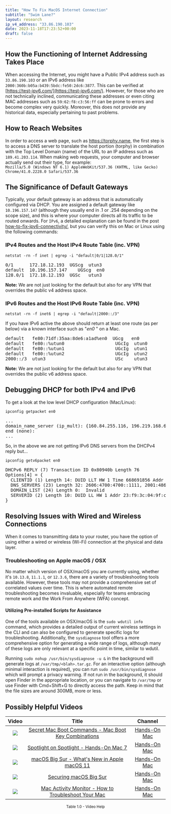 ```yaml
---
title: "How To Fix MacOS Internet Connection"
subtitle: "Swim Lane?"
layout: research
ip_v4_address: "33.86.190.103"
date: 2023-11-18T17:23:52+00:00
draft: false
---
```


## How the Functioning of Internet Addressing Takes Place

When accessing the Internet, you might have a Public IPv4 address such as ```33.86.190.103``` or an IPv6 address like ```2000:360b:b05a:b439:5bdc:fe50:2dc6:3877```. This can be verified at [https://test-ipv6.com/](https://test-ipv6.com/). However, for those who are not technically inclined, communicating these addresses or even citing MAC addresses such as ```59:62:f8:c3:56:ff``` can be prone to errors and become complex very quickly. Moreover, this does not provide any historical data, especially pertaining to past problems.
## How to Reach Websites
In order to access a web page, such as https://torphy.name, the first step is to access a DNS server to translate the host portion (torphy) in combination with the Top Level Domain (name) of the URL to an IP address such as ```189.41.203.114```. When making web requests, your computer and browser actually send out their type, for example: <br>```Mozilla/5.0 (Windows NT 6.1) AppleWebKit/537.36 (KHTML, like Gecko) Chrome/41.0.2228.0 Safari/537.36```
## The Significance of Default Gateways
Typically, your default gateway is an address that is automatically configured via DHCP. You are assigned a default gateway like ```10.196.157.147``` (although they usually end in .1 or .254 depending on the scope size), and this is where your computer directs all its traffic to be routed onwards. For ```IPv6```, a detailed explanation can be found in the post [how-to-fix-ipv6-connectivity/](/blog/how-to-fix-ipv6-connectivity/), but you can verify this on Mac or Linux using the following commands:
### IPv4 Routes and the Host IPv4 Route Table (inc. VPN)
```netstat -rn -f inet | egrep -i "default|0/1|128.0/1"```

<pre>
0/1      172.18.12.193  UGScg  utun3
default  10.196.157.147    UGScg  en0
128.0/1  172.18.12.193  UGSc   utun3</pre>

**Note:** We are not just looking for the default but also for any VPN that overrides the public v4 address space.

### IPv6 Routes and the Host IPv6 Route Table (inc. VPN)
```netstat -rn -f inet6 | egrep -i "default|2000::/3"```

If you have IPv6 active the above should return at least one route (as per below) via a known interface such as "_en0_ " on a Mac. 

<pre>
default   fe80:71df:35aa:8de6:a1ad%en0  UGcg   en0
default   fe80::%utun0                   UGcIg  utun0
default   fe80::%utun1                   UGcIg  utun1
default   fe80::%utun2                   UGcIg  utun2
2000::/3  utun3                          USc    utun3</pre>

**Note:** We are not just looking for the default but also for any VPN that overrides the public v6 address space.
<br>

## Debugging DHCP for both IPv4 and IPv6

To get a look at the low level DHCP configuration (Mac/Linux): 

```ipconfig getpacket en0```

<pre>
...
domain_name_server (ip_mult): {160.84.255.116, 196.219.168.6}
end (none):
...</pre>

So, in the above we are not getting IPv6 DNS servers from the DHCPv4 reply but...

```ipconfig getv6packet en0```

<pre>
DHCPv6 REPLY (7) Transaction ID 0x80940b Length 76
Options[4] = {
  CLIENTID (1) Length 14: DUID LLT HW 1 Time 668691856 Addr 59:62:f8:c3:56:ff
  DNS_SERVERS (23) Length 32: 2606:4700:4700::1111, 2001:4860:4860::8844
  DOMAIN_LIST (24) Length 0:  Invalid
  SERVERID (2) Length 10: DUID LL HW 1 Addr 23:f9:3c:04:9f:c7
}</pre>




## Resolving Issues with Wired and Wireless Connections

When it comes to transmitting data to your router, you have the option of using either a wired or wireless (Wi-Fi) connection at the physical and data layer.
### Troubleshooting on Apple macOS / OSX

No matter which version of OSX/macOS you are currently using, whether it's ```10.13.8```, ```11.1.1```, or ```12.3.6```, there are a variety of troubleshooting tools available. However, these tools may not provide a comprehensive set of correlated values over time. This is where automated remote troubleshooting becomes invaluable, especially for teams embracing remote work and the Work From Anywhere (WFA) concept.
#### Utilizing Pre-installed Scripts for Assistance

One of the tools available on OSX/macOS is the ```sudo wdutil info``` command, which provides a detailed output of current wireless settings in the CLI and can also be configured to generate specific logs for troubleshooting. Additionally, the ```sysdiagnose``` tool offers a more comprehensive option for generating a wide range of logs, although many of these logs are only relevant at a specific point in time, similar to wdutil.

Running ```sudo nohup /usr/bin/sysdiagnose -u &``` in the background will generate logs at ```/var/tmp/<blah>.tar.gz```. For an interactive option (although minimal interaction is required), you can run ```sudo /usr/bin/sysdiagnose``` which will prompt a privacy warning. If not run in the background, it should open Finder in the appropriate location, or you can navigate to ```/var/tmp``` or use Finder with Cmd+Shift+G to directly access the path. Keep in mind that the file sizes are around 300MB, more or less.
## Possibly Helpful Videos

<link href="/plugins/lity/css/lity.min.css" rel="stylesheet">
<script src="/plugins/lity/js/lity.min.js"></script>
<div class="table1-start"></div>

|Video | Title | Channel |
| :---: | :---: | :---: |
|<a href="https://www.youtube.com/watch?v=VwNYWAxHCgM" data-lity><img src="https://i.ytimg.com/vi/VwNYWAxHCgM/default.jpg" class="img-fluid"></a>|<a href="https://www.youtube.com/watch?v=VwNYWAxHCgM" data-lity>Secret Mac Boot Commands - Mac Boot Key Combinations</a>|<a target="_blank" href="https://www.youtube.com/channel/UCg43DP8MdHVcl4rFK_delBg" >Hands-On Mac</a>|
|<a href="https://www.youtube.com/watch?v=RslZ4W1EPqk" data-lity><img src="https://i.ytimg.com/vi/RslZ4W1EPqk/default.jpg" class="img-fluid"></a>|<a href="https://www.youtube.com/watch?v=RslZ4W1EPqk" data-lity>Spotlight on Spotlight - Hands-On Mac 7</a>|<a target="_blank" href="https://www.youtube.com/channel/UCg43DP8MdHVcl4rFK_delBg" >Hands-On Mac</a>|
|<a href="https://www.youtube.com/watch?v=JMKi6o9kaZI" data-lity><img src="https://i.ytimg.com/vi/JMKi6o9kaZI/default.jpg" class="img-fluid"></a>|<a href="https://www.youtube.com/watch?v=JMKi6o9kaZI" data-lity>macOS Big Sur - What&#39;s New in Apple macOS 11</a>|<a target="_blank" href="https://www.youtube.com/channel/UCg43DP8MdHVcl4rFK_delBg" >Hands-On Mac</a>|
|<a href="https://www.youtube.com/watch?v=7KdhJimuhNw" data-lity><img src="https://i.ytimg.com/vi/7KdhJimuhNw/default.jpg" class="img-fluid"></a>|<a href="https://www.youtube.com/watch?v=7KdhJimuhNw" data-lity>Securing macOS Big Sur</a>|<a target="_blank" href="https://www.youtube.com/channel/UCg43DP8MdHVcl4rFK_delBg" >Hands-On Mac</a>|
|<a href="https://www.youtube.com/watch?v=TWzWd_DiaJ0" data-lity><img src="https://i.ytimg.com/vi/TWzWd_DiaJ0/default.jpg" class="img-fluid"></a>|<a href="https://www.youtube.com/watch?v=TWzWd_DiaJ0" data-lity>Mac Activity Monitor - How to Troubleshoot Your Mac</a>|<a target="_blank" href="https://www.youtube.com/channel/UCg43DP8MdHVcl4rFK_delBg" >Hands-On Mac</a>|

<center><small>Table 1.0 - Video Help</small></center>
 <br>
<div class="table1-end"></div>
<script type="text/javascript">
(function() {
    $('div.table1-start').nextUntil('div.table1-end', 'table').addClass('table thead-dark table-striped table-responsive rounded').attr('id', 't1');
    $('#t1').find('thead').addClass('thead-dark');
})();
</script>
